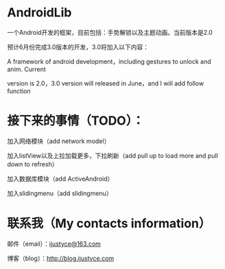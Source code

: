 AndroidLib
==========
一个Android开发的框架，目前包括：手势解锁以及主题动画。当前版本是2.0

预计6月份完成3.0版本的开发，3.0将加入以下内容：

A framework of android development，including gestures to unlock and anim. Current 

version is 2.0，3.0 version will released in June，and I will add follow function

接下来的事情（TODO）：
==========

加入网络模块（add network model）

加入listView以及上拉加载更多，下拉刷新（add pull up to load more and pull down to refresh）

加入数据库模块（add ActiveAndroid）

加入slidingmenu（add slidingmenu）

联系我（My contacts information）
==========

邮件（email）：ijustyce@163.com

博客（blog）：http://blog.ijustyce.com


